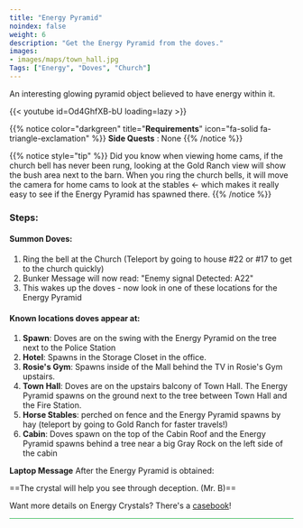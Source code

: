 ```yaml
---
title: "Energy Pyramid"
noindex: false
weight: 6
description: "Get the Energy Pyramid from the doves."
images:
- images/maps/town_hall.jpg
Tags: ["Energy", "Doves", "Church"]
---
```


An interesting glowing pyramid object believed to have energy within it.

{{< youtube id=Od4GhfXB-bU loading=lazy >}}

{{% notice color="darkgreen" title="**Requirements**" icon="fa-solid fa-triangle-exclamation"  %}}
**Side Quests** : None
{{% /notice %}}

{{% notice style="tip" %}}
Did you know when viewing home cams, if the church bell has never been rung, looking at the Gold Ranch view will show the bush area next to the barn. When you ring the church bells, it will move the camera for home cams to look at the stables \<- which makes it really easy to see if the Energy Pyramid has spawned there.
{{% /notice %}}

<h3>Steps:</h3>

#### Summon Doves:

1. Ring the bell at the Church (Teleport by going to house #22 or #17 to get to the church quickly)
  1. Bunker Message will now read: "Enemy signal Detected: A22"
  2. This wakes up the doves - now look in one of these locations for the Energy Pyramid

#### Known locations doves appear at:

1. **Spawn**: Doves are on the swing with the Energy Pyramid on the tree next to the Police Station 
2. **Hotel**: Spawns in the Storage Closet in the office. 
3. **Rosie's Gym**: Spawns inside of the Mall behind the TV in Rosie's Gym upstairs.
4. **Town Hall**: Doves are on the upstairs balcony of Town Hall. The Energy Pyramid spawns on the ground next to the tree between Town Hall and the Fire Station.
5. **Horse Stables**: perched on fence and the Energy Pyramid spawns by hay (teleport by going to Gold Ranch for faster travels!) 
6. **Cabin**: Doves spawn on the top of the Cabin Roof and the Energy Pyramid spawns behind a tree near a big Gray Rock on the left side of the cabin 


**Laptop Message** After the Energy Pyramid is obtained:

==The crystal will help you see through deception. (Mr. B)==

Want more details on Energy Crystals? There's a [casebook](/casebook/energy_pyramids)!

<hr style="background-color: #28b44c" size=8>
